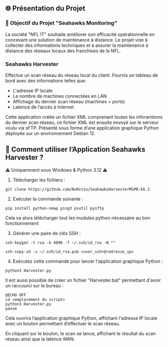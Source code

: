 ## 🌐 Présentation du Projet

### 🎯 Objectif du Projet "Seahawks Monitoring"

La société "NFL IT" souhaite améliorer son efficacité opérationnelle en concevant une solution de maintenance à distance. Le projet vise à collecter des informations techniques et à assurer la maintenance à distance des réseaux locaux des franchises de la NFL.

### Seahawks Harvester

Effectue un scan réseau du réseau local du client.
Fournis un tableau de bord avec des informations telles que:
* L'adresse IP locale
* Le nombre de machines connectées en LAN
* Affichage du dernier scan réseau (machines + ports)
* Latence de l’accès à Internet
  
Cette application créée un fichier XML comprenant toutes les inforamtions du dernier scan réseau, ce fichier XML est ensuite envoyé sur le serveur voulu via sFTP.
Présenté sous forme d’une application graphique Python déployée sur un environnement Debian 12.
 
## 🚀 Comment utiliser l’Application Seahawks Harvester ?

⚠️ Uniquemnent sous Windows & Python 3.12 ⚠️

1. Télécharger les fichiers :

```
git clone https://github.com/NxRitsu/SeahawksHarvesterMSPR-E6.2
```

2. Exécuter la commande suivante :
```
pip install python-nmap ping3 psutil pysftp
```
Cela va alors télécharger tout les modules python nécessaire au bon fonctionnement

3. Générer une paire de clés SSH :
```
ssh-keygen -t rsa -b 4096 -f ~/.ssh/id_rsa -N ""
```
```
ssh-copy-id -i ~/.ssh/id_rsa.pub <user_ssh>@<adresse_ip>
```

4. Exécutez cette commande pour lancer l'application graphique Python :

```
python3 Harvester.py
```
Il est aussi possible de créer un fichier "Harvester.bat" permettant d'avoir un raccourci sur le bureau : 

```
@ECHO OFF
cd <emplacement du script>
python3 Harvester.py
pause
```

Cela ouvrira l’application graphique Python, affichant l'adresse IP locale avec un bouton permettant d’effectuer le scan réseau.

En cliquant sur le bouton, le scan se lance, affichant le résultat du scan réseau ainsi que la latence WAN.
